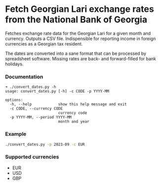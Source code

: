# Fetch Georgian Lari exchange rates from the National Bank of Georgia

Fetches exchange rate data for the Georgian Lari for a given month and currency. Outputs a CSV file.
Indispensible for reporting income in foreign currencies as a Georgian tax resident.

The dates are converted into a sane format that can be processed by spreadsheet software.
Missing rates are back- and forward-filled for bank holidays.

### Documentation

```console
➜ ./convert_dates.py -h
usage: convert_dates.py [-h] -c CODE -p YYYY-MM

options:
  -h, --help            show this help message and exit
  -c CODE, --currency CODE
                        currency code
  -p YYYY-MM, --period YYYY-MM
                        month and year

```

### Example

```sh
./convert_dates.py -p 2023-09 -c EUR
```

### Supported currencies

- EUR
- USD
- GBP
